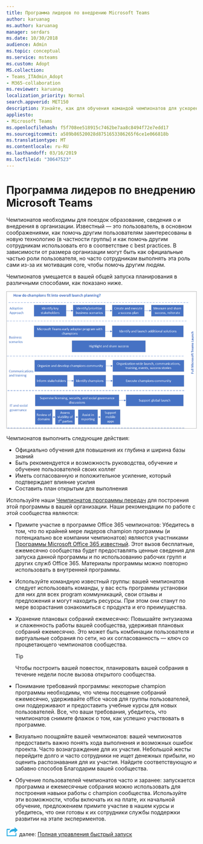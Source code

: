 ```yaml
---
title: Программа лидеров по внедрению Microsoft Teams
author: karuanag
ms.author: karuanag
manager: serdars
ms.date: 10/30/2018
audience: Admin
ms.topic: conceptual
ms.service: msteams
ms.custom: Adopt
MS.collection:
- Teams_ITAdmin_Adopt
- M365-collaboration
ms.reviewer: karuanag
localization_priority: Normal
search.appverid: MET150
description: Узнайте, как для обучения командой чемпионатов для ускорения освоения группами.
appliesto:
- Microsoft Teams
ms.openlocfilehash: f5f708ee518915c7462be7aa8c8494f72e7edd17
ms.sourcegitcommit: a589b86520028d8751653386265f6ce1e066818b
ms.translationtype: MT
ms.contentlocale: ru-RU
ms.lasthandoff: 03/16/2019
ms.locfileid: "30647523"
---
```

# <a name="create-your-champions-program-for-microsoft-teams"></a>Программа лидеров по внедрению Microsoft Teams

Чемпионатов необходимы для поездок образование, сведения о и внедрения в организации. Известный — это пользователь, в основном соображениями, как помочь другим пользователям заинтересованы в новую технологию (в частности группы) и как помочь другим сотрудникам использовать его в соответствие с best practices. В зависимости от размера организации могут быть как официальные частью роли пользователя, но часто сотрудникам выполнять эта роль сами из-за их мотивация core, чтобы помочь другим людям.

Чемпионатов умещается в вашей общей запуска планирования в различными способами, как показано ниже.

![Планирование запуска и чемпионатов](media/teams-adoption-champions.png)

Чемпионатов выполнить следующие действия:

- Официально обучения для повышения их глубина и ширина базы знаний
- Быть рекомендуется и возможность руководства, обучение и обучение пользователей своих коллег
- Иметь согласованную и положительное усиление, который подтверждает влияние усилия
- Составить план открытым для выполнения

Используйте наши [Чемпионатов программы передач](https://go.microsoft.com/fwlink/?linkid=854665) для построения этой программы в вашей организации. Наши рекомендации по работе с этой сообщества являются:

- Примите участие в программе Office 365 чемпионатов: Убедитесь в том, что по крайней мере лидеров champion программы (и потенциально все компании чемпионатов) являются участниками [Программы Microsoft Office 365 известный](https://aka.ms/O365Champions). Этот вызов бесплатные, ежемесячно сообщества будет предоставлять ценные сведения для запуска данной программы и по использованию рабочих групп и других служб Office 365. Материалы программы можно повторно использовать в внутренней программы.

- Используйте командную известный группы: вашей чемпионатов следует использовать команды, у вас есть программы установки для них для всех program коммуникаций, свои отзывы и предложения и могут находить ресурсы.  При этом они станут по мере возрастания ознакомиться с продукта и его преимущества.

- Хранение плановых собраний ежемесячно: Повышайте энтузиазма и слаженность работы вашей сообщества, удерживая плановых собраний ежемесячно. Это может быть комбинации пользователя и виртуальные собрания по сети, но их согласованность — ключ со процветающего чемпионатов сообщества.

    > [!TIP]
    > Чтобы построить вашей повесток, планировать вашей собрания в течение недели после вызова открытого сообщества. 

- Понимание требований программы: некоторые champion программы необходимы, что члены посещение собраний ежемесячно, удерживайте office часов для группы пользователей, они поддерживают и предоставить учебные курсы для новых пользователей. Все, что ваши требования, убедитесь, что чемпионатов снимите флажок о том, как успешно участвовать в программе.

- Визуально поощряйте вашей чемпионатов: вашей чемпионатов предоставить важно понять хода выполнения и возможных ошибок проекта. Часто вознаграждение для их участия. Небольшой жесты перейдите долго и часто сотрудники не ищет денежных прибыли, но оценить распознавания для их участия. Найдите соответствующую и забавно способов Благодарим вашей сообщества. 

- Обучение пользователей чемпионатов часто и заранее: запускается программа и ежемесячные собрания можно использовать для построения навыки работы с champion сообщества. Используйте эти возможности, чтобы включать их на плате, их начальной обучение, предложением примите участие в нашем курсы и убедитесь, что они готовы к их сотрудники службы поддержки развитии на этапе экспериментов.  

![Далее действия значок](media/teams-adoption-next-icon.png) далее: [Полная управления быстрый запуск](teams-adoption-governance-quick-start.md)

